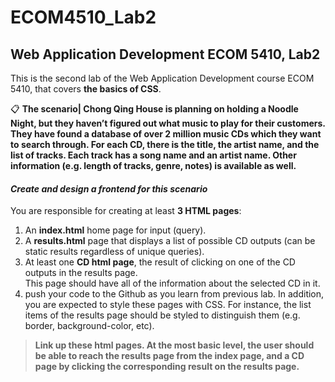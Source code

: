 # ECOM4510_Lab2

## Web Application Development ECOM 5410, Lab2
This is the second lab of the Web Application Development course ECOM 5410, that covers **the basics of CSS**.


:clipboard: __The scenario| Chong Qing House is planning on holding a Noodle Night, but they haven’t figured out what music to play for their customers.
                   They have found a database of over 2 million music CDs which they want to search through. For each CD, there is the title, the artist name, and the list of                        tracks. Each track has a song name and an artist name. Other information (e.g. length of tracks, genre, notes) is available as well.__  
 
#### _Create and design a frontend for this scenario_
You are responsible for creating at least **3 HTML pages**: 
 1. An __index.html__ home page for input (query). 
 2. A __results.html__ page that displays a list of possible CD outputs (can be static results regardless of unique queries). 
 3. At least one __CD html page__, the result of clicking on one of the CD outputs in the results page.   
    This page should have all of the information about the selected CD in it. 
 4. push your code to the Github as you learn from previous lab. 
 In addition, you are expected to style these pages with CSS. For instance, the list items of the results page should be styled to distinguish them 
 (e.g. border, background-color, etc).
  
> __Link up these html pages. At the most basic level, the user should be able to reach the results page from the index page, and a CD page by clicking the corresponding result on 
  the results page.__ 
 
